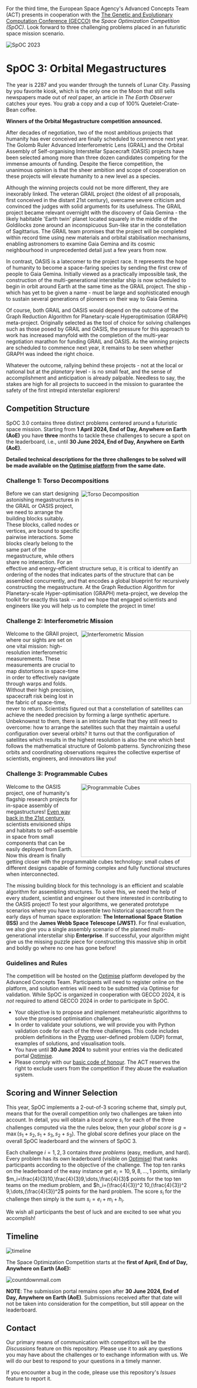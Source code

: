 For the third time, the European Space Agency's Advanced Concepts Team
(ACT) presents in cooperation with the [The Genetic and Evolutionary
Computation Conference
(GECCO)](https://gecco-2024.sigevo.org/HomePage) the *Space
Optimization Competition (SpOC)*. Look forward to three challenging
problems placed in an futuristic space mission scenario.

<Image src="images/spoc-banner.png" align="center" alt="SpOC 2023"/>

# SpOC 3: Orbital Megastructures 

The year is 2287 and you wander through the tunnels of Lunar
City. Passing by you favorite kiosk, which is the only one on the Moon
that still sells newspapers made out of *real* paper, an article
in *The Earth Observer* catches your eyes. You grab a copy and a cup of
100% Quetelet-Crate-Bean coffee.

**Winners of the Orbital Megastructure competition announced.**

After decades of negotiation, two of the most ambitious projects that
humanity has ever conceived are finally scheduled to commence next
year. The Golomb Ruler Advanced Interferometric Lens (GRAIL) and the
Orbital Assembly of Self-organising Interstellar Spacecraft (OASIS)
projects have been selected among more than three dozen candidates
competing for the immense amounts of funding. Despite the fierce
competition, the unanimous opinion is that the sheer ambition and
scope of cooperation on these projects will elevate humanity to a new
level as a species. 

Although the winning projects could not be more different, they are
inexorably linked. The veteran GRAIL project (the oldest of all
proposals, first conceived in the distant 21st century), overcame
severe criticism and convinced the judges with solid arguments for its
usefulness. The GRAIL project became relevant overnight with the
discovery of Gaia Gemina - the likely habitable 'Earth twin' planet
located squarely in the middle of the Goldilocks zone around an
inconspicuous Sun-like star in the constellation of Sagittarius. The
GRAIL team promises that the project will be completed within record
time using new materials and orbital stabilisation mechanisms,
enabling astronomers to examine Gaia Gemina and its cosmic
neighbourhood in unprecedented detail just a few years from now. 

In contrast, OASIS is a latecomer to the project race. It represents
the hope of humanity to become a space-faring species by sending the
first crew of people to Gaia Gemina. Initially viewed as a practically
impossible task, the construction of the multi-generational
interstellar ship is now scheduled to begin in orbit around Earth at
the same time as the GRAIL project. The ship - which has yet to be
given a name - must be large and sophisticated enough to sustain
several generations of pioneers on their way to Gaia Gemina. 

Of course, both GRAIL and OASIS would depend on the outcome of the
Graph Reduction Algorithm for Planetary-scale Hyperoptimisation
(GRAPH) meta-project. Originally selected as the tool of choice for
solving challenges such as those posed by GRAIL and OASIS, the
pressure for this approach to work has increased manyfold with the
completion of the multi-year negotiation marathon for funding GRAIL
and OASIS. As the winning projects are scheduled to commence next
year, it remains to be seen whether GRAPH was indeed the right choice. 

Whatever the outcome, rallying behind these projects - not at the
local or national but at the _planetary_ level - is no small feat, and
the sense of accomplishment and anticipation is already
palpable. Needless to say, the stakes are high for all projects to
succeed in the mission to guarantee the safety of the first intrepid
interstellar explorers! 

## Competition Structure

SpOC 3.0 contains three distinct problems centered around a futuristic
space mission. Starting from **1 April 2024, End of Day, Anywhere on Earth (AoE)** you have **three** months
to tackle these challenges to secure a spot on the leaderboard, i.e., until
**30 June 2024, End of Day, Anywhere on Earth (AoE)**.

**Detailed technical descriptions for the three challenges to be
solved will be made available on the [Optimise
platform](https://optimise.esa.int) from the same date.** 


### Challenge 1: Torso Decompositions

<image src="images/torso.png" align="right"  alt="Torso Decomposition" width="300" height="200"/>

Before we can start designing astonishing megastructures in the GRAIL
or OASIS project, we need to arrange the building blocks
suitably. These blocks, called nodes or vertices, are bound to
specific pairwise interactions. Some blocks clearly belong to the same
part of the megastructure, while others share no interaction. For an
effective and energy-efficient structure setup, it is critical to
identify an ordering of the nodes that indicates parts of the structure that can be
assembled concurrently, and that encodes a global blueprint for recursively
constructing the megastructure. At the Graph Reduction Algorithm for
Planetary-scale Hyper-optimisation (GRAPH) meta-project, we develop
the toolkit for exactly this task -- and we hope that engaged scientists and
engineers like you will help us to complete the project in time!


### Challenge 2: Interferometric Mission

<image src="images/golomb.png" align="right"  alt="Interferometric Mission" width="300" height="200"/>

Welcome to the GRAIl project, where our sights are set on one vital
mission: high-resolution interferometric measurements. These
measurements are crucial to map distortions in space-time in order to
effectively navigate through warps and folds. Without their high
precision, spacecraft risk being lost in the fabric of space-time,
never to return. Scientists figured out that a constellation of
satellites can achieve the needed precision by forming a large
synthetic aperture. Unbeknownst to them, there is an intricate hurdle
that they still need to overcome: how to arrange the satellites such
that they maintain a useful configuration over several orbits? It
turns out that the configuration of satellites which results in the
highest resolution is also the one which best follows the mathematical
structure of Golomb patterns. Synchronizing these orbits and
coordinating observations requires the collective expertise of
scientists, engineers, and innovators like you!


### Challenge 3: Programmable Cubes

<image src="images/cubes.png" align="right"  alt="Programmable Cubes" width="300" height="200"/>

Welcome to the OASIS project, one of humanity's flagship research
projects for in-space assembly of megastructures! [Even way back in
the 21st century](https://www.media.mit.edu/projects/tesserae-self-assembling-space-architecture/overview/),
scientists envisioned ships and habitats to self-assemble in space
from small components that can be easily deployed from Earth. Now this
dream is finally getting closer with the programmable cubes
technology: small cubes of different designs capable of forming
complex and fully functional structures when interconnected.

The missing building block for this technology is an efficient and
scalable algorithm for assembling structures. To solve this, we need
the help of every student, scientist and engineer out there interested
in contributing to the OASIS project! To test your algorithms, we
generated prototype scenarios where you have to assemble two
historical spacecraft from the early days of human space exploration:
**The International Space Station (ISS)** and the **James Webb Space
Telescope (JWST)**. For final evaluation, we also give you a single
assembly scenario of the planned multi-generational interstellar ship
**Enterprise**. If successful, your algorithm might give us the
missing puzzle piece for constructing this massive ship in orbit and
boldly go where no one has gone before!

### Guidelines and Rules

The competition will be hosted on the
  [Optimise](https://optimise.esa.int/) platform developed by the
  Advanced Concepts Team. Participants will need to register online on the
  platform, and solution entries will need to be submitted via
  Optimise for validation. While SpOC is organized in cooperation with
  GECCO 2024, it is *not* required to attend GECCO 2024 in order to
  participate in SpOC.

- Your objective is to propose and implement metaheuristic algorithms
  to solve the proposed optimisation challenges. 
- In order to validate your solutions, we will provide you with Python
  validation code for each of the three challenges. This code includes
  problem definitions in the [Pygmo](https://esa.github.io/pygmo2/#)
  user-defined problem (UDP) format, examples of solutions, and
  visualisation tools. 
- You have until **30 June 2024** to submit your entries via the dedicated portal [Optimise](https://optimise.esa.int/).
- Please comply with our [basic code of
  honour](https://optimise.esa.int/terms). The ACT reserves the right
  to exclude users from the competition if they abuse the evaluation
  system.

## Scoring and Winner Selection 

This year, SpOC implements a 2-out-of-3 scoring scheme that, simply
put, means that for the overall competition only two 
challenges are taken into account. In detail, you will obtain a *local score*
$s_i$ for each of the three challenges computed via the the rules below,
then your *global score* is $g=\max(s_1+s_2, s_1+s_3, s_2+s_3)$. The global score defines your place on the overall SpOC
leaderboard and the winners of SpOC 3. 

Each challenge $i=1,2,3$ contains *three problems* (easy, medium, and
hard). Every problem has its own leaderboard (visible on
[Optimise](https://optimise.esa.int/)) that ranks participants
according to the objective of the challenge. The top ten ranks on the
leaderboard of the easy instance get $e_i=10,9,8,\dots,1$ points, similarly
$m_i=\frac{4}{3}10,\frac{4}{3}9,\dots,\frac{4}{3}$ points for the top
ten teams on the medium problem, and 
$h_i=(\frac{4}{3})^2 10,(\frac{4}{3})^2 9,\dots,(\frac{4}{3})^2$ points for the hard
problem. The score $s_i$ for the challenge then simply is the sum $s_i=e_i+m_i+h_i$.

We wish all participants the best of luck and are excited to see what you accomplish!

## Timeline

<Image src="images/timeline.png" alt="timeline" />

The Space Optimization Competition starts at the **first of April, End
of Day, Anywhere on Earth (AoE):** 

<Image src="http://i.countdownmail.com/36faif.gif" border="0" alt="countdownmail.com" align="center"/>

**NOTE**: The submission portal remains open after **30 June
2024, End of Day, Anywhere on Earth (AoE)**. Submissions received after that date will not be taken into
consideration for the competition, but still appear on the
leaderboard. 


## Contact

Our primary means of communication with competitors will be the
*Discussions* feature on this repository. Please use it to ask
any questions you may have about the challenges or to exchange
information with us. We will do our best to respond to your questions
in a timely manner. 

If you encounter a bug in the code, please use this repository's
*Issues* feature to report it. 
